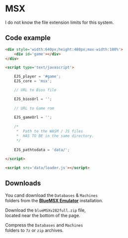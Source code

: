 # MSX

I do not know the file extension limits for this system.

## Code example

```html
<div style='width:640px;height:480px;max-width:100%'>
    <div id='game'></div>
</div>

<script type='text/javascript'>

    EJS_player = '#game';
    EJS_core = 'msx';

    // URL to Bios file

    EJS_biosUrl = '';
    
    // URL to Game rom
     
    EJS_gameUrl = '';
    
    /*
     *  Path to the WASM / JS files
     *  HAS TO BE in the same directory.
     */
    
    EJS_pathtodata = 'data/';
    
</script>

<script src='data/loader.js'></script>
```

## Downloads

You cand download the `Databases` & `Machines` <br>
folders from the **[BlueMSX Emulator]** installation.

Download the `blueMSXv282full.zip` file, <br>
located near the bottom of the page.

Compress the `Databases` and `Machines` <br>
folders to `7z` or `zip` archives.


<!----------------------------------------------------------------------------->

[BlueMSX Emulator]: http://bluemsx.msxblue.com/download.html
